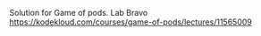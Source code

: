 Solution for Game of pods. 
Lab Bravo
https://kodekloud.com/courses/game-of-pods/lectures/11565009


